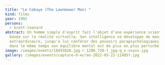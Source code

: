 ```yaml
---
title: "Le Cobaye (The Lawnmower Man) "
kind: films
year: 1992
persons: 
  - brett-leonard
abstract: Un homme simple d'esprit fait l'objet d'une expérience scientifique
  basée sur la réalité virtuelle. Son intelligence se développe de manière
  extraordinaire, jusqu'à lui conférer des pouvoirs parapsychologiques, mais
  dans le même temps son équilibre mental est de plus en plus perturbé.
image: /images/events/18455828.jpg-r_1280_720-f_jpg-q_x-xxyxx.jpg
gallery: /images/events/capture-d-ecran-2022-03-22-124857.jpg
---
```

